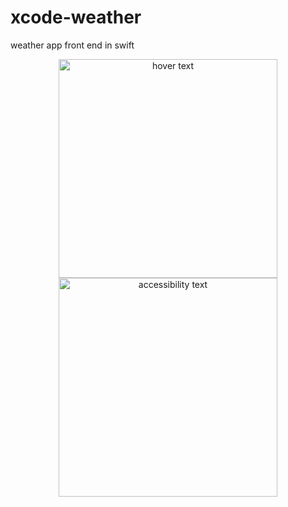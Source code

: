 # xcode-weather
weather app front end in swift
<p align="center">
  <img src="https://prnt.sc/MZFSaWUsopXS" width="350" title="hover text">
  <img src="https://prnt.sc/MZFSaWUsopXS" width="350" alt="accessibility text">
</p>

